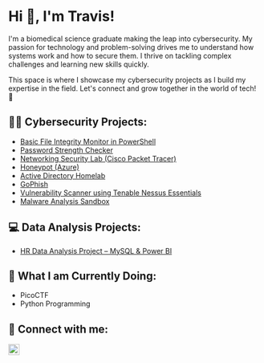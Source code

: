 # Hi 👋, I'm Travis!
  
I'm a biomedical science graduate making the leap into cybersecurity. My passion for technology and problem-solving drives me to understand how systems work and how to secure them. I thrive on tackling complex challenges and learning new skills quickly.  

This space is where I showcase my cybersecurity projects as I build my expertise in the field. Let's connect and grow together in the world of tech! 🚀  

<h2>👨‍💻 Cybersecurity Projects:</h2>

- [Basic File Integrity Monitor in PowerShell](https://github.com/Travis-N-W/FIM)
- [Password Strength Checker](https://github.com/Travis-N-W/PWD-Strength-Checker)
- [Networking Security Lab (Cisco Packet Tracer)](https://github.com/Travis-N-W/Cisco-Packet-Tracer)
- [Honeypot (Azure)](https://github.com/Travis-N-W/Honeypot)
- [Active Directory Homelab](https://github.com/Travis-N-W/Active-Directory)
- [GoPhish](https://github.com/Travis-N-W/GoPhish)
- [Vulnerability Scanner using Tenable Nessus Essentials](https://github.com/Travis-N-W/Nessus/tree/main)
- [Malware Analysis Sandbox](https://github.com/Travis-N-W/Live-Malware-Analysis/tree/main)

<h2>💻 Data Analysis Projects:</h2>

- [HR Data Analysis Project – MySQL & Power BI](https://github.com/Travis-N-W/MySQL-HR)
  
<h2>🌱 What I am Currently Doing:</h2>

- PicoCTF
- Python Programming

<h2> 🤳 Connect with me:</h2>

[<img align="left" alt="JoshMadakor | LinkedIn" width="22px" src="https://cdn.jsdelivr.net/npm/simple-icons@v3/icons/linkedin.svg" />][linkedin]

[linkedin]: https://www.linkedin.com/in/travis-n-waddington/


